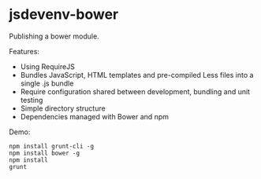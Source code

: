 jsdevenv-bower
==============

Publishing a bower module.

Features:
* Using RequireJS
* Bundles JavaScript, HTML templates and pre-compiled Less files into a single .js bundle
* Require configuration shared between development, bundling and unit testing
* Simple directory structure
* Dependencies managed with Bower and npm

Demo:

    npm install grunt-cli -g
    npm install bower -g
    npm install
    grunt
    